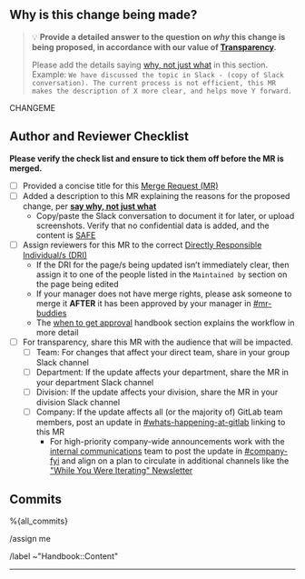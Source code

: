 <!-- Before proceeding, please check if you need to apply a specific MR description template from the dropdown menu above next to `Description` (e.g. blog post, website bug report). -->

## Why is this change being made?

> :bulb: **Provide a detailed answer to the question on *why* this change is being proposed, in accordance with our value of [Transparency][transparency].**
>
> Please add the details saying [why, not just what][say-why-not-just-what] in this section. Example: `We have discussed the topic in Slack - (copy of Slack conversation). The current process is not efficient, this MR makes the description of X more clear, and helps move Y forward.`

CHANGEME

## Author and Reviewer Checklist

**Please verify the check list and ensure to tick them off before the MR is merged.**

- [ ] Provided a concise title for this [Merge Request (MR)][mr]
- [ ] Added a description to this MR explaining the reasons for the proposed change, per [**say why, not just what**][say-why-not-just-what]
  - Copy/paste the Slack conversation to document it for later, or upload screenshots. Verify that no confidential data is added, and the content is [SAFE][SAFE]
- [ ] Assign reviewers for this MR to the correct [Directly Responsible Individual/s (DRI)][dri]
    - If the DRI for the page/s being updated isn’t immediately clear, then assign it to one of the people listed in the `Maintained by` section on the page being edited
    - If your manager does not have merge rights, please ask someone to merge it **AFTER** it has been approved by your manager in [#mr-buddies][mr-buddies-slack]
    - The [when to get approval][when-to-get-approval] handbook section explains the workflow in more detail
- [ ] For transparency, share this MR with the audience that will be impacted.
   - [ ] Team: For changes that affect your direct team, share in your group Slack channel
   - [ ] Department: If the update affects your department, share the MR in your department Slack channel
   - [ ] Division: If the update affects your division, share the MR in your division Slack channel
   - [ ] Company: If the update affects all (or the majority of) GitLab team members, post an update in [#whats-happening-at-gitlab][whats-happening-at-gitlab-slack] linking to this MR
      - For high-priority company-wide announcements work with the [internal communications][internal-communications] team to post the update in [#company-fyi][company-fyi-slack] and align on a plan to circulate in additional channels like the ["While You Were Iterating" Newsletter][engagement-channels]

## Commits

%{all_commits}

<!-- Quick actions for assignment, labels, review requests. Please update them as needed. -->

<!-- Assign yourself -->

/assign me

<!-- Assign reviewer(s), following https://handbook.gitlab.com/handbook/about/handbook-usage/#when-to-get-approval. Remove the [HTML comment tags](https://www.w3schools.com/tags/tag_comment.asp) to enable. -->

<!--
/assign_reviewer @
-->

<!-- Apply labels: You can keep or remove `~"Handbook::Content"` as needed, add other relevant labels, or remove this line. -->

/label ~"Handbook::Content"

---

<!-- DO NOT REMOVE -->
[transparency]: https://handbook.gitlab.com/handbook/values/#transparency
[mr]: https://docs.gitlab.com/ee/user/project/merge_requests/
[say-why-not-just-what]: https://handbook.gitlab.com/handbook/values/#say-why-not-just-what
[dri]: https://handbook.gitlab.com/handbook/people-group/directly-responsible-individuals/
[SAFE]: https://handbook.gitlab.com/handbook/legal/safe-framework/
[when-to-get-approval]: https://handbook.gitlab.com/handbook/about/handbook-usage/#when-to-get-approval
[internal-communications]: https://handbook.gitlab.com/handbook/people-group/employment-branding/people-communications/
[mr-buddies-slack]: https://gitlab.slack.com/archives/CLM8K5LF4
[company-fyi-slack]: https://gitlab.slack.com/archives/C010XFJFTHN
[whats-happening-at-gitlab-slack]: https://gitlab.slack.com/archives/C0259241C
[engagement-channels]: https://handbook.gitlab.com/handbook/people-group/employment-branding/people-communications/#people-communications--engagement-channels
